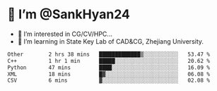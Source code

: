 # 👋 I’m @SankHyan24

- 👀 I’m interested in CG/CV/HPC...
- 🌱 I’m learning in State Key Lab of CAD&CG, Zhejiang University.

<!---
SankHyan24/SankHyan24 is a ✨ special ✨ repository because its `README.md` (this file) appears on your GitHub profile.
You can click the Preview link to take a look at your changes.
--->
<!--START_SECTION:waka-->

```txt
Other        2 hrs 38 mins   █████████████▒░░░░░░░░░░░   53.47 %
C++          1 hr 1 min      █████░░░░░░░░░░░░░░░░░░░░   20.62 %
Python       47 mins         ████░░░░░░░░░░░░░░░░░░░░░   16.09 %
XML          18 mins         █▓░░░░░░░░░░░░░░░░░░░░░░░   06.08 %
CSV          6 mins          ▓░░░░░░░░░░░░░░░░░░░░░░░░   02.08 %
```

<!--END_SECTION:waka-->
